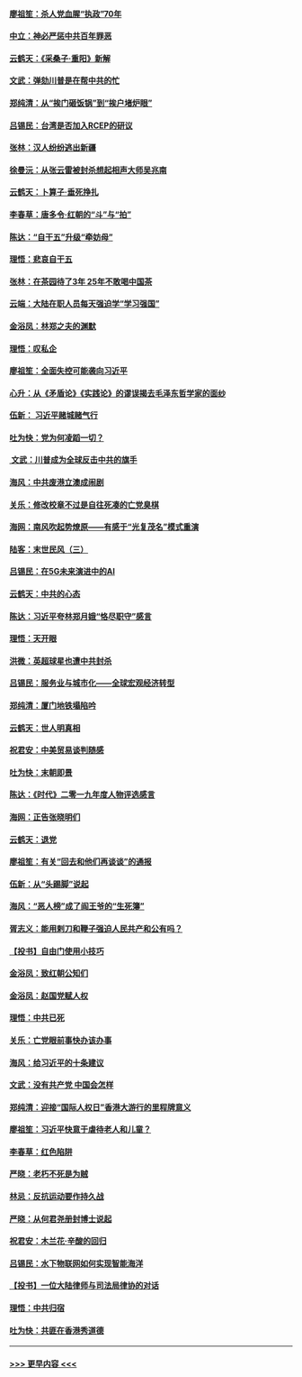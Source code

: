 #### [廖祖笙：杀人党血腥“执政”70年](../pages/nsc993/n11745144.md?t=12260455) 
#### [中立：神必严惩中共百年罪恶](../pages/nsc993/n11744970.md?t=12260455) 
#### [云鹤天：《采桑子‧重阳》新解](../pages/nsc993/n11744948.md?t=12260455) 
#### [文武：弹劾川普是在帮中共的忙](../pages/nsc993/n11744758.md?t=12260455) 
#### [郑纯清：从“挨门砸饭锅”到“挨户堵炉眼”](../pages/nsc993/n11744745.md?t=12260455) 
#### [吕锡民：台湾是否加入RCEP的研议](../pages/nsc993/n11744701.md?t=12260455) 
#### [张林：汉人纷纷逃出新疆](../pages/nsc993/n11743530.md?t=12260455) 
#### [徐曼沅：从张云雷被封杀想起相声大师吴兆南](../pages/nsc993/n11741816.md?t=12260455) 
#### [云鹤天：卜算子‧垂死挣扎](../pages/nsc993/n11739956.md?t=12260455) 
#### [李春草：唐多令‧红朝的“斗”与“拍”](../pages/nsc993/n11739830.md?t=12260455) 
#### [陈达：“自干五”升级“牵妨母”](../pages/nsc993/n11739724.md?t=12260455) 
#### [理悟：悲哀自干五](../pages/nsc993/n11739547.md?t=12260455) 
#### [张林：在茶园待了3年 25年不敢喝中国茶](../pages/nsc993/n11739240.md?t=12260455) 
#### [云端：大陆在职人员每天强迫学“学习强国”](../pages/nsc993/n11738735.md?t=12260455) 
#### [金浴凤：林郑之夫的渊默](../pages/nsc993/n11737735.md?t=12260455) 
#### [理悟：叹私企](../pages/nsc993/n11737715.md?t=12260455) 
#### [廖祖笙：全面失控可能袭向习近平](../pages/nsc993/n11737704.md?t=12260455) 
#### [心升：从《矛盾论》《实践论》的谬误揭去毛泽东哲学家的面纱](../pages/nsc993/n11736962.md?t=12260455) 
#### [伍新： 习近平赌城赌气行](../pages/nsc993/n11736929.md?t=12260455) 
#### [吐为快：党为何凌蹈一切？](../pages/nsc993/n11736915.md?t=12260455) 
#### [ 文武：川普成为全球反击中共的旗手](../pages/nsc993/n11736882.md?t=12260455) 
#### [海风：中共废港立澳成闹剧](../pages/nsc993/n11735857.md?t=12260455) 
#### [关乐：修改校章不过是自往死凑的亡党臭棋](../pages/nsc993/n11735097.md?t=12260455) 
#### [海网：南风吹起势燎原——有感于“光复茂名”模式重演](../pages/nsc993/n11732308.md?t=12260455) 
#### [陆客：末世民风（三）](../pages/nsc993/n11732211.md?t=12260455) 
#### [吕锡民：在5G未来演进中的AI](../pages/nsc993/n11730010.md?t=12260455) 
#### [云鹤天：中共的心态](../pages/nsc993/n11729906.md?t=12260455) 
#### [陈达：习近平夸林郑月娥“恪尽职守”感言](../pages/nsc993/n11729881.md?t=12260455) 
#### [理悟：天开眼](../pages/nsc993/n11729699.md?t=12260455) 
#### [洪微：英超球星也遭中共封杀](../pages/nsc993/n11727243.md?t=12260455) 
#### [吕锡民：服务业与城市化——全球宏观经济转型](../pages/nsc993/n11725845.md?t=12260455) 
#### [郑纯清：厦门地铁塌陷吟](../pages/nsc993/n11725813.md?t=12260455) 
#### [云鹤天：世人明真相](../pages/nsc993/n11725621.md?t=12260455) 
#### [祝君安：中美贸易谈判随感](../pages/nsc993/n11725609.md?t=12260455) 
#### [吐为快：末朝即景](../pages/nsc993/n11723365.md?t=12260455) 
#### [陈达：《时代》二零一九年度人物评选感言](../pages/nsc993/n11723337.md?t=12260455) 
#### [海网：正告张晓明们](../pages/nsc993/n11723228.md?t=12260455) 
#### [云鹤天：退党](../pages/nsc993/n11723056.md?t=12260455) 
#### [廖祖笙：有关“回去和他们再谈谈”的通报](../pages/nsc993/n11722442.md?t=12260455) 
#### [伍新：从“头踢脚”说起](../pages/nsc993/n11722429.md?t=12260455) 
#### [海风：“恶人榜”成了阎王爷的“生死簿”](../pages/nsc993/n11722272.md?t=12260455) 
#### [胥志义：能用剌刀和鞭子强迫人民共产和公有吗？](../pages/nsc993/n11720569.md?t=12260455) 
#### [【投书】自由门使用小技巧](../pages/nsc993/n11720180.md?t=12260455) 
#### [金浴凤：致红朝公知们](../pages/nsc993/n11720563.md?t=12260455) 
#### [金浴凤：赵国党赋人权](../pages/nsc993/n11720533.md?t=12260455) 
#### [理悟：中共已死](../pages/nsc993/n11720233.md?t=12260455) 
#### [关乐：亡党眼前事快办该办事](../pages/nsc993/n11719160.md?t=12260455) 
#### [海风：给习近平的十条建议](../pages/nsc993/n11717616.md?t=12260455) 
#### [文武：没有共产党 中国会怎样](../pages/nsc993/n11717584.md?t=12260455) 
#### [郑纯清：迎接“国际人权日”香港大游行的里程牌意义](../pages/nsc993/n11717417.md?t=12260455) 
#### [廖祖笙：习近平快意于虐待老人和儿童？](../pages/nsc993/n11715313.md?t=12260455) 
#### [李春草：红色陷阱](../pages/nsc993/n11715029.md?t=12260455) 
#### [严晓：老朽不死是为贼](../pages/nsc993/n11712910.md?t=12260455) 
#### [林忌：反抗运动要作持久战](../pages/nsc993/n11712623.md?t=12260455) 
#### [严晓：从何君尧册封博士说起](../pages/nsc993/n11712465.md?t=12260455) 
#### [祝君安：木兰花·辛酸的回归](../pages/nsc993/n11712381.md?t=12260455) 
#### [吕锡民：水下物联网如何实现智能海洋](../pages/nsc993/n11711158.md?t=12260455) 
#### [【投书】一位大陆律师与司法局律协的对话](../pages/nsc993/n11709675.md?t=12260455) 
#### [理悟：中共归宿](../pages/nsc993/n11710059.md?t=12260455) 
#### [吐为快：共匪在香港秀道德](../pages/nsc993/n11709979.md?t=12260455) 

----
#### [ >>> 更早内容 <<< ](../indexes/nsc993-earlier.md)
